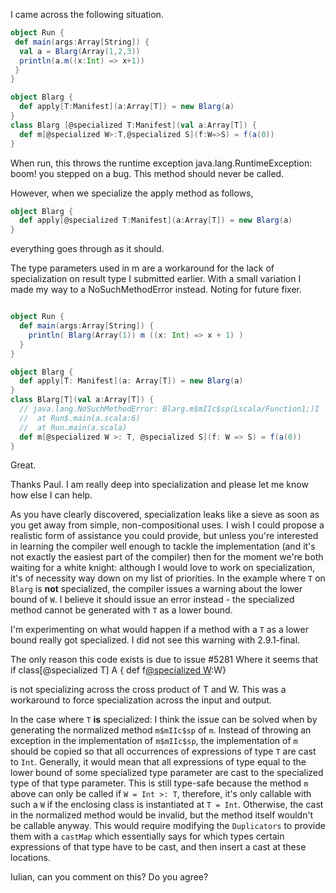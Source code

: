 I came across the following situation.
```scala
object Run {
 def main(args:Array[String]) {
  val a = Blarg(Array(1,2,3))
  println(a.m((x:Int) => x+1))
 }
}

object Blarg {
  def apply[T:Manifest](a:Array[T]) = new Blarg(a)
}
class Blarg [@specialized T:Manifest](val a:Array[T]) {
  def m[@specialized W>:T,@specialized S](f:W=>S) = f(a(0))
}

```

When run, this throws the runtime exception
java.lang.RuntimeException: boom! you stepped on a bug. This method should never be called.

However, when we specialize the apply method as follows,
```scala
object Blarg {
  def apply[@specialized T:Manifest](a:Array[T]) = new Blarg(a)
}
```
everything goes through as it should.

The type parameters used in m are a workaround for the lack 
of specialization on result type I submitted earlier.
With a small variation I made my way to a NoSuchMethodError instead.  Noting for future fixer.
```scala

object Run {
  def main(args:Array[String]) {
    println( Blarg(Array(1)) m ((x: Int) => x + 1) )
  }
}

object Blarg {
  def apply[T: Manifest](a: Array[T]) = new Blarg(a)
}
class Blarg[T](val a:Array[T]) {
  // java.lang.NoSuchMethodError: Blarg.m$mIIc$sp(Lscala/Function1;)I
  //  at Run$.main(a.scala:6)
  //  at Run.main(a.scala)
  def m[@specialized W >: T, @specialized S](f: W => S) = f(a(0))
}
```
Great.

Thanks Paul.  I am really deep into specialization and please let me know
how else I can help.

As you have clearly discovered, specialization leaks like a sieve as soon as you get away from simple, non-compositional uses.  I wish I could propose a realistic form of assistance you could provide, but unless you're interested in learning the compiler well enough to tackle the implementation (and it's not exactly the easiest part of the compiler) then for the moment we're both waiting for a white knight: although I would love to work on specialization, it's of necessity way down on my list of priorities.
In the example where `T` on `Blarg` is **not** specialized, the compiler issues a warning about the lower bound of `W`.
I believe it should issue an error instead - the specialized method cannot be generated with `T` as a lower bound.

I'm experimenting on what would happen if a method with a `T` as a lower bound really got specialized.
I did not see this warning with 2.9.1-final.

The only reason this code exists is due to issue #5281
Where it seems that if class[@specialized T] A { def f[@specialized W](a:T):W}

is not specializing across the cross product of T and W.  This was a workaround to force
specialization across the input and output.

In the case where `T` **is** specialized:
I think the issue can be solved when by generating the normalized method `m$mIIc$sp` of `m`.
Instead of throwing an exception in the implementation of `m$mIIc$sp`, the implementation of `m` should be copied so that all occurrences of expressions of type `T` are cast to `Int`. Generally, it would mean that all expressions of type equal to the lower bound of some specialized type parameter are cast to the specialized type of that type parameter.
This is still type-safe because the method `m` above can only be called if `W = Int >: T`, therefore, it's only callable with such a `W` if the enclosing class is instantiated at `T = Int`. Otherwise, the cast in the normalized method would be invalid, but the method itself wouldn't be callable anyway.
This would require modifying the `Duplicators` to provide them with a `castMap` which essentially says for which types certain expressions of that type have to be cast, and then insert a cast at these locations.

Iulian, can you comment on this? Do you agree?
